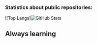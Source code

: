 


### Statistics about public repositories:


![Top Langs]![GitHub Stats](https://github-readme-stats.vercel.app/api/top-langs/?username=Serafimklm&theme=dracula) 


## Always learning 
